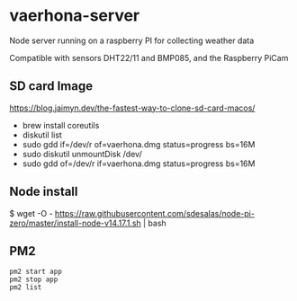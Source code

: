 # vaerhona-server

Node server running on a raspberry PI for collecting weather data

Compatible with sensors DHT22/11 and BMP085, and the Raspberry PiCam

## SD card Image

https://blog.jaimyn.dev/the-fastest-way-to-clone-sd-card-macos/

- brew install coreutils
- diskutil list
- sudo gdd if=/dev/r<disk> of=vaerhona.dmg status=progress bs=16M
- sudo diskutil unmountDisk /dev/<disk>
- sudo gdd of=/dev/r<disk> if=vaerhona.dmg status=progress bs=16M

## Node install

$ wget -O - https://raw.githubusercontent.com/sdesalas/node-pi-zero/master/install-node-v14.17.1.sh | bash

## PM2

```
pm2 start app
pm2 stop app
pm2 list
```
